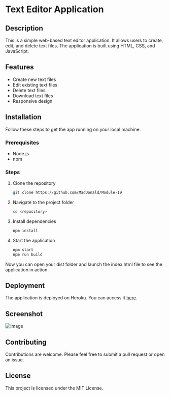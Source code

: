 # Text Editor Application

## Description

This is a simple web-based text editor application. It allows users to create, edit, and delete text files. The application is built using HTML, CSS, and JavaScript.

## Features

- Create new text files
- Edit existing text files
- Delete text files
- Download text files
- Responsive design

## Installation

Follow these steps to get the app running on your local machine:

### Prerequisites

- Node.js
- npm

### Steps

1. Clone the repository
    ```bash
    git clone https://github.com/MadDonald/Module-19
    ```
2. Navigate to the project folder
    ```bash
    cd <repository>
    ```
3. Install dependencies
    ```bash
    npm install
    ```
4. Start the application
    ```bash
    npm start
    npm run build
    ```
Now you can open your dist folder and launch the index.html file to see the application in action.

## Deployment

The application is deployed on Heroku. You can access it [here](<deployed-app-url>).

## Screenshot
![image](https://github.com/MadDonald/Module-19/assets/100619060/a95111c6-12af-4157-90a5-ff7a43f08cf7)

## Contributing

Contributions are welcome. Please feel free to submit a pull request or open an issue.

## License

This project is licensed under the MIT License.


